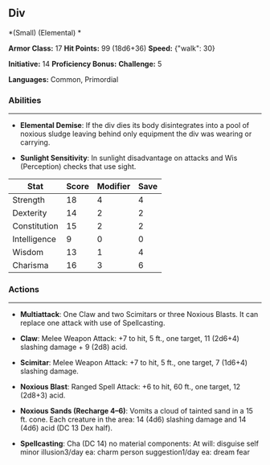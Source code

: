 ## Div
*(Small) (Elemental) *

**Armor Class:** 17
**Hit Points:** 99 (18d6+36)
**Speed:** {"walk": 30}

**Initiative:** 14
**Proficiency Bonus:**
**Challenge:** 5

**Languages:** Common, Primordial

### Abilities
 --- 
- **Elemental Demise**: If the div dies its body disintegrates into a pool of noxious sludge leaving behind only equipment the div was wearing or carrying.

- **Sunlight Sensitivity**: In sunlight disadvantage on attacks and Wis (Perception) checks that use sight.



| Stat | Score | Modifier | Save |
| ---- | ---- | ---- | ---- |
| Strength | 18 | 4 | 4 |
| Dexterity | 14 | 2 | 2 |
| Constitution | 15 | 2 | 2 |
| Intelligence | 9 | 0 | 0 |
| Wisdom | 13 | 1 | 4 |
| Charisma | 16 | 3 | 6 |

### Actions
 --- 
- **Multiattack**: One Claw and two Scimitars or three Noxious Blasts. It can replace one attack with use of Spellcasting.

- **Claw**: Melee Weapon Attack: +7 to hit, 5 ft., one target, 11 (2d6+4) slashing damage + 9 (2d8) acid.

- **Scimitar**: Melee Weapon Attack: +7 to hit, 5 ft., one target, 7 (1d6+4) slashing damage.

- **Noxious Blast**: Ranged Spell Attack: +6 to hit, 60 ft., one target, 12 (2d8+3) acid.

- **Noxious Sands (Recharge 4–6)**: Vomits a cloud of tainted sand in a 15 ft. cone. Each creature in the area: 14 (4d6) slashing damage and 14 (4d6) acid (DC 13 Dex half).

- **Spellcasting**: Cha (DC 14) no material components: At will: disguise self minor illusion3/day ea: charm person suggestion1/day ea: dream fear

